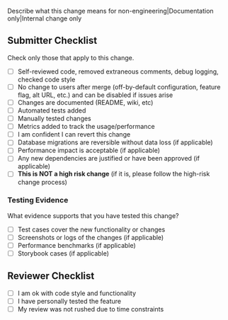 Describe what this change means for non-engineering|Documentation only|Internal change only

## Submitter Checklist

Check only those that apply to this change.

- [ ] Self-reviewed code, removed extraneous comments, debug logging, checked code style
- [ ] No change to users after merge (off-by-default configuration, feature flag, alt URL, etc.) and can be disabled if issues arise
- [ ] Changes are documented (README, wiki, etc)
- [ ] Automated tests added
- [ ] Manually tested changes
- [ ] Metrics added to track the usage/performance
- [ ] I am confident I can revert this change
- [ ] Database migrations are reversible without data loss (if applicable)
- [ ] Performance impact is acceptable (if applicable)
- [ ] Any new dependencies are justified or have been approved (if applicable)
- [ ] **This is NOT a high risk change** (if it is, please follow the high-risk change process)

### Testing Evidence

What evidence supports that you have tested this change?

- [ ] Test cases cover the new functionality or changes
- [ ] Screenshots or logs of the changes (if applicable)
- [ ] Performance benchmarks (if applicable)
- [ ] Storybook cases (if applicable)

## Reviewer Checklist

- [ ] I am ok with code style and functionality
- [ ] I have personally tested the feature
- [ ] My review was not rushed due to time constraints
